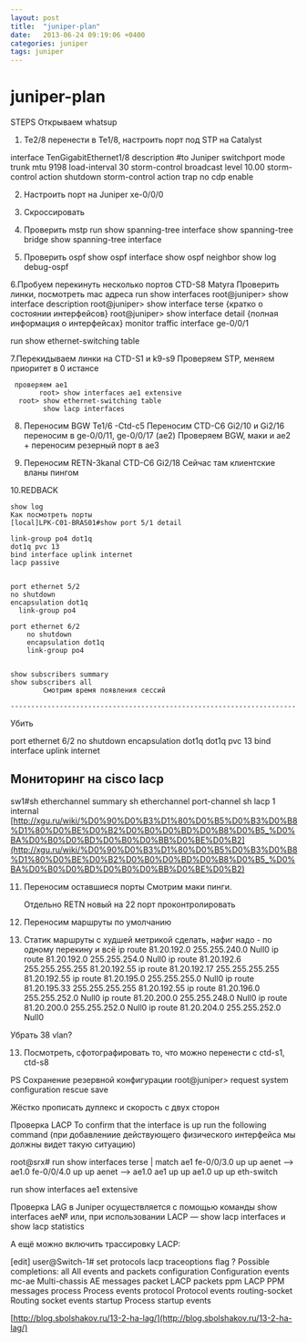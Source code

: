 ```yaml
---
layout: post
title:  "juniper-plan"
date:   2013-06-24 09:19:06 +0400
categories: juniper
tags: juniper
---
```


# juniper-plan
STEPS
Открываем whatsup

1. Te2/8 перенести в Te1/8, настроить порт под STP на Catalyst

interface TenGigabitEthernet1/8
 description #to Juniper
 switchport mode trunk
 mtu 9198
 load-interval 30
 storm-control broadcast level 10.00
 storm-control action shutdown
 storm-control action trap
 no cdp enable


2. Настроить порт на Juniper xe-0/0/0
3. Скроссировать
4. Проверить mstp 
    run show spanning-tree interface
    show spanning-tree bridge 
    show spanning-tree interface 

5. Проверить ospf
    show ospf interface 
    show ospf neighbor
    show log debug-ospf
    
6.Пробуем перекинуть несколько портов
    CTD-S8
    Matyra
    Проверить линки, посмотреть mac адреса
    run show interfaces 
    root@juniper> show interface description
root@juniper> show interface terse {кратко о состоянии интерфейсов}
root@juniper> show interface detail {полная информация о интерфейсах}
monitor traffic interface ge-0/0/1

run show ethernet-switching table


7.Перекидываем линки на CTD-S1 и k9-s9
    Проверяем STP, меняем приоритет в 0 истансе
     
     проверяем ae1
           root> show interfaces ae1 extensive
      root> show ethernet-switching table
            show lacp interfaces
            
            
8. Переносим BGW
        Te1/6  -Ctd-c5
        Переносим CTD-C6
        Gi2/10 и Gi2/16 переносим в ge-0/0/11, ge-0/0/17  (ae2)
        Проверяем BGW, маки и ae2
        + переносим резерный порт в  ae3

9. Переносим RETN-3kanal CTD-C6
    Gi2/18
    Сейчас там клиентcкие вланы пингом
    
10.REDBACK
    
    show log
    Как посмотреть порты
    [local]LPK-C01-BRAS01#show port 5/1 detail 

    link-group po4 dot1q
    dot1q pvc 13
    bind interface uplink internet
    lacp passive
    
    
    port ethernet 5/2 
    no shutdown
    encapsulation dot1q
      link-group po4
    
    port ethernet 6/2 
        no shutdown
        encapsulation dot1q
        link-group po4
    
    
    show subscribers summary 
    show subscribers all
            Смотрим время появления сессий
    
    ----------------------------------------------------------------------
Убить 
    
    
port ethernet 6/2 
 no shutdown
 encapsulation dot1q
 dot1q pvc 13 
  bind interface uplink internet

Мониторинг на cisco lacp
-------------------------------------------
sw1#sh etherchannel summary
sh etherchannel port-channel
sh lacp 1 internal
    [http://xgu.ru/wiki/%D0%90%D0%B3%D1%80%D0%B5%D0%B3%D0%B8%D1%80%D0%BE%D0%B2%D0%B0%D0%BD%D0%B8%D0%B5_%D0%BA%D0%B0%D0%BD%D0%B0%D0%BB%D0%BE%D0%B2](http://xgu.ru/wiki/%D0%90%D0%B3%D1%80%D0%B5%D0%B3%D0%B8%D1%80%D0%BE%D0%B2%D0%B0%D0%BD%D0%B8%D0%B5_%D0%BA%D0%B0%D0%BD%D0%B0%D0%BB%D0%BE%D0%B2)
    
11. Переносим оставшиеся порты
     Смотрим маки пинги.
     
     Отдельно RETN новый на 22 порт проконтролировать

12. Переносим маршруты по умолчанию
2. Статик маршруты с худшей метрикой сделать, нафиг надо - по одному перекину и всё
ip route 81.20.192.0 255.255.240.0 Null0
ip route 81.20.192.0 255.255.254.0 Null0
ip route 81.20.192.6 255.255.255.255 81.20.192.55
ip route 81.20.192.17 255.255.255.255 81.20.192.55
ip route 81.20.195.0 255.255.255.0 Null0
ip route 81.20.195.33 255.255.255.255 81.20.192.55
ip route 81.20.196.0 255.255.252.0 Null0
ip route 81.20.200.0 255.255.248.0 Null0
ip route 81.20.200.0 255.255.252.0 Null0
ip route 81.20.204.0 255.255.252.0 Null0

Убрать 38 vlan?

13. Посмотреть, сфотографировать то, что можно перенести с ctd-s1, ctd-s8


PS
Сохранение резервной конфигурации
root@juniper> request system configuration rescue save


















Жёстко прописать дуплекс и скорость с двух сторон



Проверка LACP
To confirm that the interface is up run the following command (при добавлениие действующего физического интерфейса мы должны видет такую ситуацию)

root@srx# run show interfaces terse | match ae1
fe-0/0/3.0              up    up   aenet    --> ae1.0
fe-0/0/4.0              up    up   aenet    --> ae1.0
ae1                     up    up
ae1.0                   up    up   eth-switch


run show interfaces ae1 extensive

Проверка LAG в Juniper осуществляется с помощью команды show interfaces ae№ или, при использовании LACP — show lacp interfaces и show lacp statistics

А ещё можно включить трассировку LACP:

[edit]
user@Switch-1# set protocols lacp traceoptions flag ?
Possible completions:
all                                       All events and packets
configuration                   Configuration events
mc-ae                                Multi-chassis AE messages
packet                               LACP packets
ppm                                  LACP PPM messages
process                            Process events
protocol                           Protocol events
routing-socket                Routing socket events
startup                             Process startup events


[http://blog.sbolshakov.ru/13-2-ha-lag/](http://blog.sbolshakov.ru/13-2-ha-lag/)
